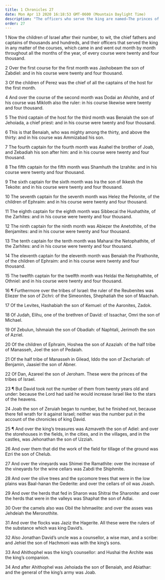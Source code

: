 ```yaml
---
title: 1 Chronicles 27
date: Mon Apr 13 2020 16:18:53 GMT-0600 (Mountain Daylight Time)
description: "The officers who serve the king are named—The princes of the tribes of Israel are set forth."
order: 27
---
```


1 Now the children of Israel after their number, to wit, the chief fathers and captains of thousands and hundreds, and their officers that served the king in any matter of the courses, which came in and went out month by month throughout all the months of the year, of every course were twenty and four thousand.

2 Over the first course for the first month was Jashobeam the son of Zabdiel: and in his course were twenty and four thousand.

3 Of the children of Perez was the chief of all the captains of the host for the first month.

4 And over the course of the second month was Dodai an Ahohite, and of his course was Mikloth also the ruler: in his course likewise were twenty and four thousand.

5 The third captain of the host for the third month was Benaiah the son of Jehoiada, a chief priest: and in his course were twenty and four thousand.

6 This is that Benaiah, who was mighty among the thirty, and above the thirty: and in his course was Ammizabad his son.

7 The fourth captain for the fourth month was Asahel the brother of Joab, and Zebadiah his son after him: and in his course were twenty and four thousand.

8 The fifth captain for the fifth month was Shamhuth the Izrahite: and in his course were twenty and four thousand.

9 The sixth captain for the sixth month was Ira the son of Ikkesh the Tekoite: and in his course were twenty and four thousand.

10 The seventh captain for the seventh month was Helez the Pelonite, of the children of Ephraim: and in his course were twenty and four thousand.

11 The eighth captain for the eighth month was Sibbecai the Hushathite, of the Zarhites: and in his course were twenty and four thousand.

12 The ninth captain for the ninth month was Abiezer the Anetothite, of the Benjamites: and in his course were twenty and four thousand.

13 The tenth captain for the tenth month was Maharai the Netophathite, of the Zarhites: and in his course were twenty and four thousand.

14 The eleventh captain for the eleventh month was Benaiah the Pirathonite, of the children of Ephraim: and in his course were twenty and four thousand.

15 The twelfth captain for the twelfth month was Heldai the Netophathite, of Othniel: and in his course were twenty and four thousand.

16 ¶ Furthermore over the tribes of Israel: the ruler of the Reubenites was Eliezer the son of Zichri: of the Simeonites, Shephatiah the son of Maachah.

17 Of the Levites, Hashabiah the son of Kemuel: of the Aaronites, Zadok.

18 Of Judah, Elihu, one of the brethren of David: of Issachar, Omri the son of Michael.

19 Of Zebulun, Ishmaiah the son of Obadiah: of Naphtali, Jerimoth the son of Azriel.

20 Of the children of Ephraim, Hoshea the son of Azaziah: of the half tribe of Manasseh, Joel the son of Pedaiah.

21 Of the half tribe of Manasseh in Gilead, Iddo the son of Zechariah: of Benjamin, Jaasiel the son of Abner.

22 Of Dan, Azareel the son of Jeroham. These were the princes of the tribes of Israel.

23 ¶ But David took not the number of them from twenty years old and under: because the Lord had said he would increase Israel like to the stars of the heavens.

24 Joab the son of Zeruiah began to number, but he finished not, because there fell wrath for it against Israel; neither was the number put in the account of the chronicles of king David.

25 ¶ And over the king’s treasures was Azmaveth the son of Adiel: and over the storehouses in the fields, in the cities, and in the villages, and in the castles, was Jehonathan the son of Uzziah.

26 And over them that did the work of the field for tillage of the ground was Ezri the son of Chelub.

27 And over the vineyards was Shimei the Ramathite: over the increase of the vineyards for the wine cellars was Zabdi the Shiphmite.

28 And over the olive trees and the sycomore trees that were in the low plains was Baal-hanan the Gederite: and over the cellars of oil was Joash.

29 And over the herds that fed in Sharon was Shitrai the Sharonite: and over the herds that were in the valleys was Shaphat the son of Adlai.

30 Over the camels also was Obil the Ishmaelite: and over the asses was Jehdeiah the Meronothite.

31 And over the flocks was Jaziz the Hagerite. All these were the rulers of the substance which was king David’s.

32 Also Jonathan David’s uncle was a counsellor, a wise man, and a scribe: and Jehiel the son of Hachmoni was with the king’s sons.

33 And Ahithophel was the king’s counsellor: and Hushai the Archite was the king’s companion.

34 And after Ahithophel was Jehoiada the son of Benaiah, and Abiathar: and the general of the king’s army was Joab.

